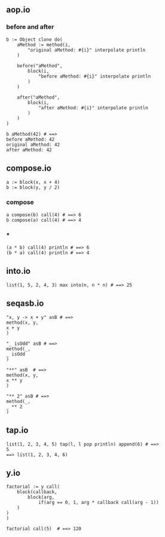 ## aop.io

### before and after

	b := Object clone do(
		aMethod := method(i,
			"original aMethod: #{i}" interpolate println
		)
		
		before("aMethod",
			block(i,
				"before aMethod: #{i}" interpolate println
			)
		)
		
		after("aMethod",
			block(i,
				"after aMethod: #{i}" interpolate println
			)
		)
	)
	
	b aMethod(42) # ==>
	before aMethod: 42
	original aMethod: 42
	after aMethod: 42

## compose.io

	a := block(x, x + 4)
	b := block(y, y / 2)

### compose

	a compose(b) call(4) # ==> 6
	b compose(a) call(4) # ==> 4

### *

	(a * b) call(4) println # ==> 6
	(b * a) call(4) println # ==> 4

## into.io

	list(1, 5, 2, 4, 3) max into(n, n * n) # ==> 25

## seqasb.io

	"x, y -> x + y" asB # ==>
	method(x, y, 
    x + y
	)
	
	"_ isOdd" asB # ==>
	method(_, 
    _ isOdd
	)
	
	"**" asB  # ==> 
	method(x, y, 
    x ** y
	)
	
	"** 2" asB # ==>
	method(_, 
    _ ** 2
	)

## tap.io

	list(1, 2, 3, 4, 5) tap(l, l pop println) append(6) # ==>
	5
	==> list(1, 2, 3, 4, 6)

## y.io

	factorial := y call(
		block(callback,
			block(arg,
				if(arg == 0, 1, arg * callback call(arg - 1))
  		)
  	)
	)

	factorial call(5)  # ==> 120
